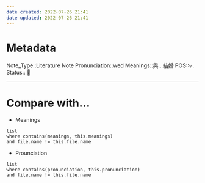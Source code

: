 ```yaml
---
date created: 2022-07-26 21:41
date updated: 2022-07-26 21:41
---
```


# Metadata

Note_Type::Literature Note
Pronunciation::wed
Meanings::與...結婚
POS::`v.`
Status:: 👶

---

# Compare with...

- Meanings

```dataview
list
where contains(meanings, this.meanings)
and file.name != this.file.name
```

- Prounciation

```dataview
list
where contains(pronunciation, this.pronunciation)
and file.name != this.file.name
```
